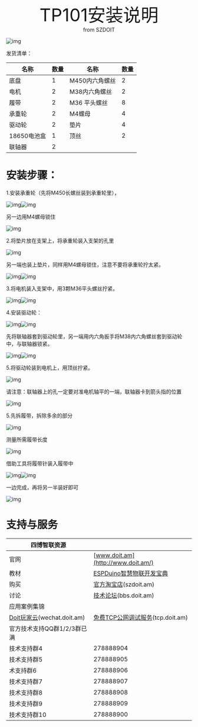  <center> <font size=10>TP101安装说明 </font></center>

<center> from SZDOIT </center>

![img](https://github.com/SmartArduino/zhdocs/raw/master/zhSmartCAR/TP_Series/TP101/wps1.jpg) 

发货清单：

| 名称        | 数量 | 名称           | 数量 |
| ----------- | ---- | -------------- | ---- |
| 底盘        | 1    | M450内六角螺丝 | 2    |
| 电机        | 2    | M38内六角螺丝  | 2    |
| 履带        | 2    | M36 平头螺丝   | 8    |
| 承重轮      | 2    | M4螺母         | 4    |
| 驱动轮      | 2    | 垫片           | 4    |
| 18650电池盒 | 1    | 顶丝           | 2    |
| 联轴器      | 2    |                |      |

# 安装步骤：

1.安装承重轮（先将M450长螺丝装到承重轮里），

![img](https://github.com/SmartArduino/zhdocs/raw/master/zhSmartCAR/TP_Series/TP101/wps2.jpg)![img](https://github.com/SmartArduino/zhdocs/raw/master/zhSmartCAR/TP_Series/TP101/wps3.jpg)  

另一边用M4螺母锁住

![img](https://github.com/SmartArduino/zhdocs/raw/master/zhSmartCAR/TP_Series/TP101/wps4.jpg) 

2.将垫片放在支架上，将承重轮装入支架的孔里

![img](https://github.com/SmartArduino/zhdocs/raw/master/zhSmartCAR/TP_Series/TP101/wps5.jpg) 

另一端也装上垫片，同样用M4螺母锁住，注意不要将承重轮拧太紧。

![img](https://github.com/SmartArduino/zhdocs/raw/master/zhSmartCAR/TP_Series/TP101/wps6.jpg)![img](https://github.com/SmartArduino/zhdocs/raw/master/zhSmartCAR/TP_Series/TP101/wps7.jpg) 

3.将电机装入支架中，用3颗M36平头螺丝拧紧。

![img](https://github.com/SmartArduino/zhdocs/raw/master/zhSmartCAR/TP_Series/TP101/wps8.jpg)![img](https://github.com/SmartArduino/zhdocs/raw/master/zhSmartCAR/TP_Series/TP101/wps9.jpg) 

4.安装驱动轮：

![img](https://github.com/SmartArduino/zhdocs/raw/master/zhSmartCAR/TP_Series/TP101/wps10.png)![img](https://github.com/SmartArduino/zhdocs/raw/master/zhSmartCAR/TP_Series/TP101/wps11.png) 

先将联轴器套到驱动轮里，另一端用内六角扳手将M38内六角螺丝套到驱动轮中，与联轴器锁紧。

![img](https://github.com/SmartArduino/zhdocs/raw/master/zhSmartCAR/TP_Series/TP101/wps12.jpg)![img](https://github.com/SmartArduino/zhdocs/raw/master/zhSmartCAR/TP_Series/TP101/wps13.jpg) 

5.将驱动轮装到电机上，用顶丝拧紧。

![img](https://github.com/SmartArduino/zhdocs/raw/master/zhSmartCAR/TP_Series/TP101/wps14.jpg) 

请注意：联轴器上的孔一定要对准电机轴平的一端，联轴器卡到箭头指的位置

![img](https://github.com/SmartArduino/zhdocs/raw/master/zhSmartCAR/TP_Series/TP101/wps15.png)

5.先拆履带，拆除多余的部分

![img](https://github.com/SmartArduino/zhdocs/raw/master/zhSmartCAR/TP_Series/TP101/wps16.jpg) 

测量所需履带长度

![img](https://github.com/SmartArduino/zhdocs/raw/master/zhSmartCAR/TP_Series/TP101/wps17.jpg) 

借助工具将履带针装入履带中

![img](https://github.com/SmartArduino/zhdocs/raw/master/zhSmartCAR/TP_Series/TP101/wps18.jpg)![img](https://github.com/SmartArduino/zhdocs/raw/master/zhSmartCAR/TP_Series/TP101/wps19.jpg) 

一边完成，再将另一半装好即可

![img](https://github.com/SmartArduino/zhdocs/raw/master/zhSmartCAR/TP_Series/TP101/wps20.png) 

#  支持与服务

| 四博智联资源                                        |                                                              |
| --------------------------------------------------- | ------------------------------------------------------------ |
| 官网                                                | [www.doit.am](http://www.doit.am/)                           |
| 教材                                                | [ESPDuino智慧物联开发宝典](https://item.taobao.com/item.htm?spm=a1z10.3-c.w4002-7420449993.9.Bgp1Ll&id=520583000610) |
| 购买                                                | [官方淘宝店](https://szdoit.taobao.com/)(szdoit.am)          |
| 讨论                                                | [技术论坛](http://bbs.doit.am/forum.php)(bbs.doit.am)        |
| 应用案例集锦                                        |                                                              |
| [Doit玩家云](http://wechat.doit.am)(wechat.doit.am) | [免费TCP公网调试服务](http://tcp.doit.am)(tcp.doit.am)       |
| 官方技术支持QQ群1/2/3群已满                         |                                                              |
| 技术支持群4                                         | 278888904                                                    |
| 技术支持群5                                         | 278888905                                                    |
| 术支持群6                                           | 278888906                                                    |
| 技术支持群7                                         | 278888907                                                    |
| 技术支持群8                                         | 278888908                                                    |
| 技术支持群9                                         | 278888909                                                    |
| 技术支持群10                                        | 278888900                                                    |